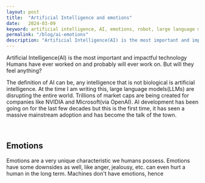 ```yaml
---
layout: post
title:  "Artificial Intelligence and emotions"
date:   2024-03-09
keyword: artificial intelligence, AI, emotions, robot, large language model, LLM, alignment
permalink: "/blog/ai-emotions"
description: "Artificial Intelligence(AI) is the most important and impactful technology Humans have ever worked on. But will they feel anything?"
---
```


Artificial Intelligence(AI) is the most important and impactful technology Humans have ever worked on and probably will ever work on. But will they feel anything?

The definition of AI can be, any intelligence that is not biological is artificial intelligence. At the time I am writing this, large language models(LLMs) are disrupting the entire world. Trillions of market caps are being created for companies like NVIDIA and Microsoft(via OpenAI). AI development has been going on for the last few decades but this is the first time, it has seen a massive mainstream adoption and has become the talk of the town.

<br/>

## Emotions

Emotions are a very unique characteristic we humans possess. Emotions have some downsides as well, like anger, jealousy, etc. can even hurt a human in the long term. Machines don't have emotions, hence 
